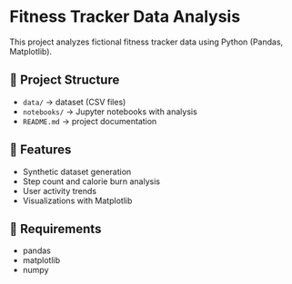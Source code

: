 # Fitness Tracker Data Analysis

This project analyzes fictional fitness tracker data using Python (Pandas, Matplotlib).

## 📂 Project Structure
- `data/` → dataset (CSV files)
- `notebooks/` → Jupyter notebooks with analysis
- `README.md` → project documentation

## 🚀 Features
- Synthetic dataset generation
- Step count and calorie burn analysis
- User activity trends
- Visualizations with Matplotlib

## 🔧 Requirements
- pandas
- matplotlib
- numpy
